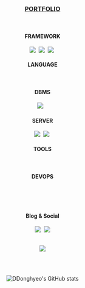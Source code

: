 
<br/>

<h3 align="center"> 
<a target="_blank" href="https://donghyn.shop/"> PORTFOLIO </a> 
</h3>
  
<br/>


<h4 align="center"> FRAMEWORK </h4>
<p align="center">
  <img src="https://img.shields.io/badge/spring-6DB33F?style=flat-square&logo=spring&logoColor=white"/></a>&nbsp 
  <img src="https://img.shields.io/badge/springboot-6DB33F?style=flat-square&logo=springboot&logoColor=white"/></a>&nbsp 
  <img src="https://img.shields.io/badge/django-092E20?style=flat-square&logo=django&logoColor=white"/></a>&nbsp 
</p>



<h4 align="center"> LANGUAGE </h4>
<p align="center">
  <img src="https://img.shields.io/badge/java-007396?style=flat-square&logo=java&logoColor=white" alt=""/></a>&nbsp 
  <img src="https://img.shields.io/badge/Python-3776AB?style=flat-square&logo=Python&logoColor=white" alt=""/></a>&nbsp 
  <img src="https://img.shields.io/badge/HTML5-E34F26?style=flat-square&logo=html5&logoColor=white" alt=""/></a>&nbsp 
  <img src="https://img.shields.io/badge/JavaScript-F7DF1E?style=flat-square&logo=javascript&logoColor=black" alt=""/></a>&nbsp 
  <img src="https://img.shields.io/badge/CSS3-1572B6?style=flat-square&logo=css3&logoColor=white" alt=""/></a>&nbsp 
</p>




<h4 align="center"> DBMS </h4>
<p align="center">
  <img src="https://img.shields.io/badge/ORACLE-F80000?style=flat-square&logo=oracle&logoColor=white" alt=""/></a>&nbsp 
  <img src="https://img.shields.io/badge/MySQL-4479A1?style=round-square&logo=MySQL&logoColor=white"/></a>&nbsp 
  <img src="https://img.shields.io/badge/MariaDB-003545?style=flat-square&logo=mariaDB&logoColor=white" alt=""/></a>&nbsp 
  <img src="https://img.shields.io/badge/MongoDB-47A248?style=flat-square&logo=MongoDB&logoColor=white" alt=""/></a>&nbsp 
</p>



<h4 align="center"> SERVER </h4>
<p align="center">
  <img src="https://img.shields.io/badge/Apache-D22128?style=round-square&logo=Apache&logoColor=white"/></a>&nbsp 
  <img src="https://img.shields.io/badge/NGINX-009639?style=round-square&logo=NGINX&logoColor=white"/></a>&nbsp 
</p>



<h4 align="center"> TOOLS </h4>
<p align="center">
  <img src="https://img.shields.io/badge/Postman-FF6C37?style=flat-square&logo=Postman&logoColor=white" alt=""/> </a>&nbsp 
  <img src="https://img.shields.io/badge/Adobe%20Photoshop-31A8FF?style=flat-square&logo=Adobe%20Photoshop&logoColor=white" alt=""/> </a>&nbsp 
  <img src="https://img.shields.io/badge/Adobe%20Premiere%20Pro-9999FF?style=flat-square&logo=Adobe%20Premiere%20Pro&logoColor=white" alt=""/></a>&nbsp 
</p>




<h4 align="center"> DEVOPS </h4>
<p align="center">
  <img src="https://img.shields.io/badge/Git-F05032?style=flat-square&logo=git&logoColor=white" alt=""/></a>&nbsp
  <img src="https://img.shields.io/badge/GitHub-181717?style=flat-square&logo=GitHub&logoColor=white" alt=""/></a>&nbsp
  <img src="https://img.shields.io/badge/Docker-2496ED?style=flat-square&logo=Docker&logoColor=white" alt=""/></a>&nbsp
  <img src="https://img.shields.io/badge/Amazon%20AWS-232F3E?style=flat-square&logo=amazonaws&logoColor=white" alt=""/></a>&nbsp
</p>


<br/>

<h4 align="center"> Blog & Social </h4>
<p align="center">
  <a href="https://ddonghyeo.tistory.com/"><img src="http://img.shields.io/badge/-Tistory%20[KR]-black?style=flat-square&logo=tistory&link=https://ddonghyeo.tistory.com/" /></a>&nbsp;
  <a href="mailto:gsu9045000@gmail.com"><img src="https://img.shields.io/badge/Gmail-d14836?style=flat-square&logo=Gmail&logoColor=white&link=mailto:gsu9045000@gmail.com" /></a>
</p>

<br/>

<div align="center">
  <a href="https://hits.seeyoufarm.com"><img src="https://hits.seeyoufarm.com/api/count/incr/badge.svg?url=https%3A%2F%2Fgithub.com%2FDDonghyeo%2Fhit-counter&count_bg=%2379C83D&title_bg=%23555555&icon=&icon_color=%23E7E7E7&title=hits&edge_flat=false"/></a>

<br/><br/>

![DDonghyeo's GitHub stats](https://github-readme-stats.vercel.app/api?username=DDonghyeo&show_icons=true&theme=radical)


</div>

<!--
**DDonghyeo/DDonghyeo** is a ✨ _special_ ✨ repository because its `README.md` (this file) appears on your GitHub profile.

Here are some ideas to get you started:

- 🔭 I’m currently working on ...
- 🌱 I’m currently learning ...
- 👯 I’m looking to collaborate on ...
- 🤔 I’m looking for help with ...
- 💬 Ask me about ...
- 📫 How to reach me: ...
- 😄 Pronouns: ...
- ⚡ Fun fact: ...
-->
